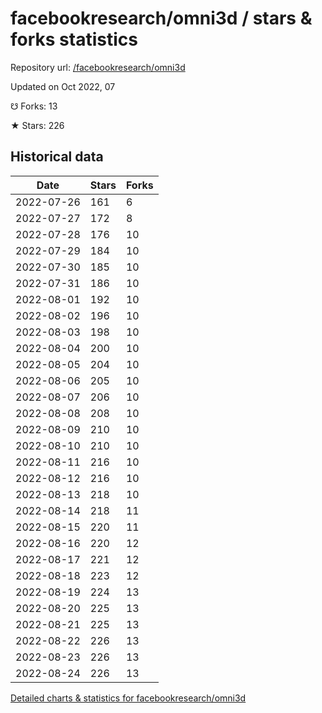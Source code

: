 # facebookresearch/omni3d / stars & forks statistics

Repository url: [/facebookresearch/omni3d](https://github.com/facebookresearch/omni3d)

Updated on Oct 2022, 07

☋ Forks: 13

★ Stars: 226

## Historical data
| Date | Stars | Forks |
|------|-------|-------|
| 2022-07-26 | 161 | 6 | 
| 2022-07-27 | 172 | 8 | 
| 2022-07-28 | 176 | 10 | 
| 2022-07-29 | 184 | 10 | 
| 2022-07-30 | 185 | 10 | 
| 2022-07-31 | 186 | 10 | 
| 2022-08-01 | 192 | 10 | 
| 2022-08-02 | 196 | 10 | 
| 2022-08-03 | 198 | 10 | 
| 2022-08-04 | 200 | 10 | 
| 2022-08-05 | 204 | 10 | 
| 2022-08-06 | 205 | 10 | 
| 2022-08-07 | 206 | 10 | 
| 2022-08-08 | 208 | 10 | 
| 2022-08-09 | 210 | 10 | 
| 2022-08-10 | 210 | 10 | 
| 2022-08-11 | 216 | 10 | 
| 2022-08-12 | 216 | 10 | 
| 2022-08-13 | 218 | 10 | 
| 2022-08-14 | 218 | 11 | 
| 2022-08-15 | 220 | 11 | 
| 2022-08-16 | 220 | 12 | 
| 2022-08-17 | 221 | 12 | 
| 2022-08-18 | 223 | 12 | 
| 2022-08-19 | 224 | 13 | 
| 2022-08-20 | 225 | 13 | 
| 2022-08-21 | 225 | 13 | 
| 2022-08-22 | 226 | 13 | 
| 2022-08-23 | 226 | 13 | 
| 2022-08-24 | 226 | 13 | 


[Detailed charts & statistics for facebookresearch/omni3d](https://reviewgithub.com/rep/facebookresearch/omni3d)
